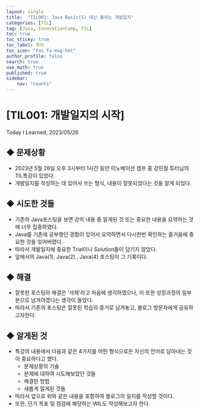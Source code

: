```yaml
---
layout: single
title:  "TIL001: Java Basic(5) 대신 올리는 개발일지"
categories: [TIL]
tag: [Java, InnovationCamp, TIL] 
toc: true
toc_sticky: true
toc_label: 목차
toc_icon: "fas fa-mug-hot"
author_profile: false
search: true
use_math: true
published: true
sidebar:
    nav: "counts"
---
```


# [TIL001: 개발일지의 시작]
Today I Learned, 2023/05/26

## ◆ 문제상황
- 2023년 5월 26일 오후 3시부터 1시간 동안 이노베이션 캠프 중 강민철 튜터님의 TIL특강이 있었다.
- 개발일지를 작성하는 데 있어서 쓰는 형식, 내용이 잘못되었다는 것을 알게 되었다.

## ◆ 시도한 것들
- 기존의 Java포스팅을 보면 강의 내용 중 알게된 것 또는 중요한 내용을 요약하는 것에 너무 집중하였다.
- Java를 기존에 공부했던 경험이 있어서 요약하면서 다시한번 확인하는 즐거움에 중요한 것을 잊어버렸다.
- 따라서 개발일지에 중요한 Trial이나 Solution들이 담기지 않았다.
- 앞에서의 Java(1), Java(2).. Java(4) 포스팅이 그 기록이다.

## ◆ 해결
- 잘못된 포스팅의 해결은 '삭제'라고 처음에 생각하였으나, 이 또한 성장과정의 일부분으로 남겨야겠다는 생각이 들었다.
- 따라서 기존의 포스팅은 잘못된 학습의 증거로 남겨놓고, 블로그 방문자에게 공유하고자한다.

## ◆ 알게된 것
- 특강의 내용에서 다음과 같은 4가지를 어떤 형식으로든 자신의 언어로 담아내는 것이 중요하다고 했다.
  - 문제상황의 기술
  - 문제에 대하여 시도해보았던 것들
  - 해결한 방법
  - 새롭게 알게된 것들
- 따라서 앞으로 위와 같은 내용을 포함하여 블로그의 일지를 작성할 것이다.
- 또한, 단기 목표 및 점검에 해당하는 WIL도 작성해보고자 한다.